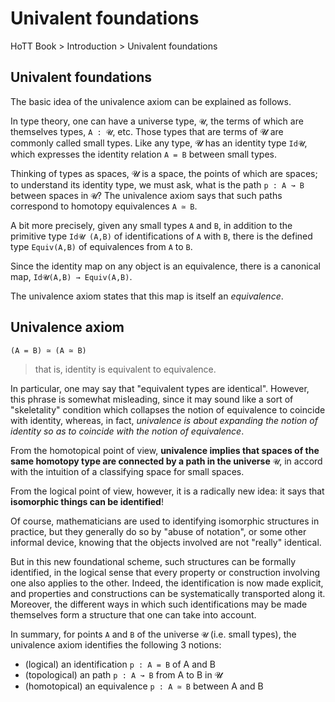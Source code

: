 # Univalent foundations

HoTT Book > Introduction > Univalent foundations

## Univalent foundations

The basic idea of the univalence axiom can be explained as follows.

In type theory, one can have a universe type, `𝓤`, the terms of which are themselves types, `A : 𝓤`, etc. Those types that are terms of 𝓤 are commonly called small types. Like any type, 𝓤 has an identity type `Id𝓤`, which expresses the identity relation `A = B` between small types.

Thinking of types as spaces, 𝓤 is a space, the points of which are spaces; to understand its identity type, we must ask, what is the path `p : A ↝ B` between spaces in `𝓤`? The univalence axiom says that such paths correspond to homotopy equivalences `A ≃ B`.

A bit more precisely, given any small types `A` and `B`, in addition to the primitive type `Id𝓤 (A,B)` of identifications of `A` with `B`, there is the defined type `Equiv(A,B)` of equivalences from `A` to `B`.

Since the identity map on any object is an equivalence, there is a canonical map, `Id𝓤(A,B) → Equiv(A,B)`.

The univalence axiom states that this map is itself an *equivalence*.

## Univalence axiom

`(A = B) ≃ (A ≃ B)`

>that is, identity is equivalent to equivalence.

In particular, one may say that "equivalent types are identical". However, this phrase is somewhat misleading, since it may sound like a sort of "skeletality" condition which collapses the notion of equivalence to coincide with identity, whereas, in fact, *univalence is about expanding the notion of identity so as to coincide with the notion of equivalence*.

From the homotopical point of view, **univalence implies that spaces of the same homotopy type are connected by a path in the universe** `𝓤`, in accord with the intuition of a classifying space for small spaces.

From the logical point of view, however, it is a radically new idea: it says that **isomorphic things can be identified**!

Of course, mathematicians are used to identifying isomorphic structures in practice, but they generally do so by "abuse of notation", or some other informal device, knowing that the objects involved are not "really" identical.

But in this new foundational scheme, such structures can be formally identified, in the logical sense that every property or construction involving one also applies to the other. Indeed, the identification is now made explicit, and properties and constructions can be systematically transported along it. Moreover, the different ways in which such identifications may be made themselves form a structure that one can take into account.

In summary, for points `A` and `B` of the universe `𝓤` (i.e. small types), 
the univalence axiom identifies the following 3 notions:
- (logical)     an identification `p : A = B` of A and B
- (topological) an path           `p : A ↝ B` from A to B in 𝓤
- (homotopical) an equivalence    `p : A ≃ B` between A and B
